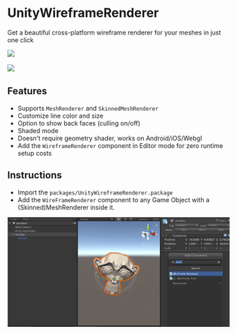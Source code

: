 # UnityWireframeRenderer
Get a beautiful cross-platform wireframe renderer for your meshes in just one click

![](meshRendererExample.gif)

![](skinnedMeshRendererExample.gif)


## Features
+ Supports `MeshRenderer` and `SkinnedMeshRenderer`
+ Customize line color and size
+ Option to show back faces (culling on/off)
+ Shaded mode
+ Doesn't require geometry shader, works on Android/iOS/Webgl 
+ Add the `WireframeRenderer` component in Editor mode for zero runtime setup costs

## Instructions
+ Import the `packages/UnityWireframeRenderer.package`
+ Add the `WireFrameRenderer` component to any Game Object with a (Skinned)MeshRenderer inside it.

![](instructions.png)
